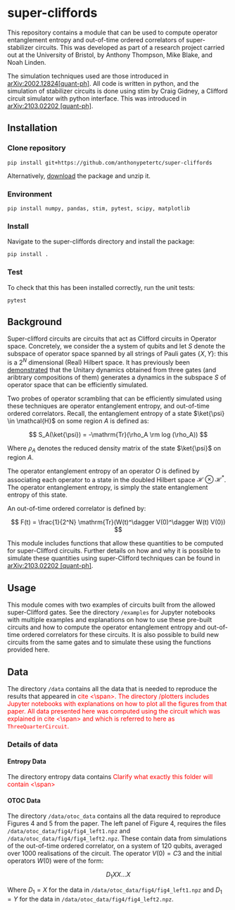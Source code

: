 
# super-cliffords

This repository contains a module that can be used to compute operator entanglement entropy and out-of-time ordered correlators of super-stabilizer circuits.  This was developed as part of a research project carried out at the University of Bristol, by Anthony Thompson, Mike Blake, and Noah Linden.

The simulation techniques used are those introduced in [arXiv:2002.12824[quant-ph]](https://arxiv.org/abs/2002.12824). All code is written in python, and the simulation of stabilizer circuits is done using stim by Craig Gidney, a Clifford circuit simulator with python interface. This was introduced in [arXiv:2103.02202 [quant-ph]](https://arxiv.org/abs/2103.02202).


## Installation

### Clone repository

`pip install git+https://github.com/anthonypetertc/super-cliffords`

Alternatively, [download](https://github.com/anthonypetertc/super-cliffords/archive/refs/heads/main.zip) the package and unzip it.

### Environment

`pip install numpy, pandas, stim, pytest, scipy, matplotlib`

### Install

Navigate to the super-cliffords directory and install the package:

`pip install .`

### Test

To check that this has been installed correctly, run the unit tests:

`pytest`

## Background

Super-clifford circuits are circuits that act as Clifford circuits in Operator space. Concretely, we consider the a system of qubits and let $S$ denote the subspace of operator space spanned by all strings of Pauli gates $\{X, Y\}$: this is a $2^N$ dimensional (Real) Hilbert space. It has previously been [demonstrated](https://arxiv.org/abs/2002.12824) that the Unitary dynamics obtained from three gates (and aribtrary compositions of them) generates a dynamics in the subspace $S$ of operator space that can be efficiently simulated.

Two probes of operator scrambling that can be efficiently simulated using these techniques are operator entanglement entropy, and out-of-time ordered correlators. Recall, the entanglement entropy of a state $\ket{\psi} \in \mathcal{H}$ on some region $A$ is defined as:

$$
S_A(\ket{\psi}) = -\mathrm{Tr}(\rho_A \rm log (\rho_A))
$$

Where $\rho_A$ denotes the reduced density matrix of the state $\ket{\psi}$ on region $A$.

The operator entanglement entropy of an operator $O$ is defined by associating each operator to a state in the doubled Hilbert space $\mathcal{H} \otimes \mathcal{H^*}$. The operator entanglement entropy, is simply the state entanglement entropy of this state.

An out-of-time ordered correlator is defined by:

$$
F(t) = \frac{1}{2^N} \mathrm{Tr}(W(t)^\dagger V(0)^\dagger W(t) V(0))
$$

This module includes functions that allow these quantities to be computed for super-Clifford circuits. Further details on how and why it is possible to simulate these quantities using super-Clifford techniques can be found in [arXiv:2103.02202 [quant-ph]](https://arxiv.org/abs/2103.02202).


## Usage
This module comes with two examples of circuits built from the allowed super-Clifford gates. See the directory `/examples` for Jupyter notebooks with multiple examples and explanations on how to use these pre-built circuits and how to compute the operator entanglement entropy and out-of-time ordered correlators for these circuits. It is also possible to build new circuits from the same gates and to simulate these using the functions provided here.

## Data
The directory `/data`  contains all the data that is needed to reproduce the results that appeared in <span style="color:red"> cite <\span>. The directory /plotters includes Jupyter notebooks with explanations on how to plot all the figures from that paper. All data presented here was computed using the circuit which was explained in <span style="color:red"> cite <\span> and which is referred to here as `ThreeQuarterCircuit`.

### Details of data
#### Entropy Data
The directory entropy data contains <span style="color:red"> Clarify what exactly this folder will contain <\span>

 #### OTOC Data
 The directory `/data/otoc_data` contains all the data required to reproduce Figures 4 and 5 from the paper. The left panel of Figure 4, requires the files `/data/otoc_data/fig4/fig4_left1.npz` and `/data/otoc_data/fig4/fig4_left2.npz`. These contain data from simulations of the out-of-time ordered correlator, on a system of $120$ qubits, averaged over $1000$ realisations of the circuit. The operator $V(0) = C3$ and the initial operators $W(0)$ were of the form:

 $$
D_1 XX...X
 $$

 Where $D_1 = X$ for the data in `/data/otoc_data/fig4/fig4_left1.npz` and $D_1 = Y$ for the data in `/data/otoc_data/fig4/fig4_left2.npz`.
